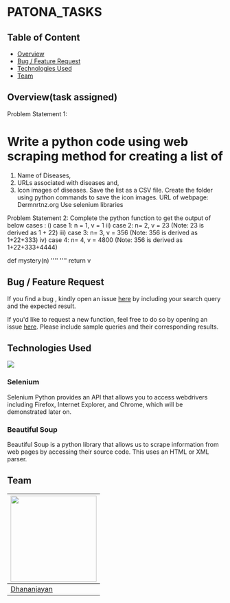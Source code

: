 # PATONA_TASKS

## Table of Content
  * [Overview](#overview)
  * [Bug / Feature Request](#bug---feature-request)
  * [Technologies Used](#technologies-used)
  * [Team](#team)

## Overview(task assigned)
Problem Statement 1:
# Write a python code using web scraping method for creating a list of
1) Name of Diseases,
2) URLs associated with diseases and,
3) Icon images of diseases.
Save the list as a CSV file.
Create the folder using python commands to save the icon images.
URL of webpage: Dermnrtnz.org
Use selenium libraries

Problem Statement 2:
Complete the python function to get the output of below cases :
i) case 1: n = 1, v = 1
ii) case 2: n= 2, v = 23 (Note: 23 is derived as 1 + 22)
iii) case 3: n= 3, v = 356 (Note: 356 is derived as 1+22+333)
iv) case 4: n= 4, v = 4800 (Note: 356 is derived as 1+22+333+4444)

def mystery(n)
''''
''''
return v


## Bug / Feature Request
If you find a bug , kindly open an issue [here](https://github.com/dhananjayan-r/Linkedin_scarper/issues) by including your search query and the expected result.

If you'd like to request a new function, feel free to do so by opening an issue [here](https://github.com/dhananjayan-r/Linkedin_scarper/issues). Please include sample queries and their corresponding results.

## Technologies Used
![](https://forthebadge.com/images/badges/made-with-python.svg)

### Selenium
Selenium Python provides an API that allows you to access webdrivers including Firefox, Internet Explorer, and Chrome, which will be demonstrated later on.

### Beautiful Soup
Beautiful Soup is a python library that allows us to scrape information from web pages by accessing their source code. This uses an HTML or XML parser.
## Team
[<img target="_blank" src="https://avatars1.githubusercontent.com/u/71431013?s=400&u=75dd4c7e7d0901bc0b7cedbe9c3d7201188ec37f&v=4" width=200>](https://www.linkedin.com/in/dhananjayan-r-1b91b1148/) |
-|
[Dhananjayan](https://www.linkedin.com/in/dhananjayan-r-1b91b1148/) |)
